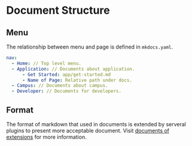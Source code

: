 # Document Structure

## Menu

The relationship between menu and page is defined in `mkdocs.yaml`.

```yaml
nav:
  - Home: // Top level menu.
  - Application: // Documents about application.
      - Get Started: app/get-started.md
      - Name of Page: Relative path under docs.
  - Campus: // Documents about campus.
  - Developer: // Documents for developers.
```

## Format

The format of markdown that used in documents is extended by serveral plugins to present more acceptable document. Visit [documents of extensions](https://squidfunk.github.io/mkdocs-material/extensions/admonition/) for more information.